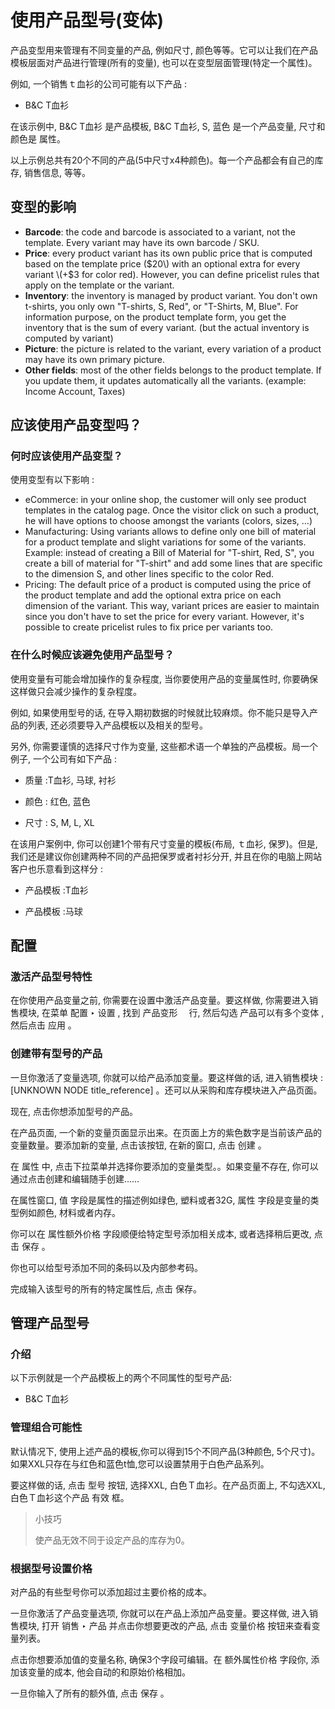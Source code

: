 # 使用产品型号\(变体\)

产品变型用来管理有不同变量的产品, 例如尺寸, 颜色等等。它可以让我们在产品模板层面对产品进行管理\(所有的变量\), 也可以在变型层面管理\(特定一个属性\)。

例如, 一个销售ｔ血衫的公司可能有以下产品 :

* B&C T血衫

在该示例中, B&C T血衫 是产品模板, B&C T血衫, S, 蓝色 是一个产品变量, 尺寸和颜色是 属性。

以上示例总共有20个不同的产品\(5中尺寸x4种颜色\)。每一个产品都会有自己的库存, 销售信息, 等等。

## 变型的影响

* **Barcode**: the code and barcode is associated to a variant, not the template. Every variant may have its own barcode / SKU.
* **Price**: every product variant has its own public price that is computed based on the template price \($20\) with an optional extra for every variant \(+$3 for color red\). However, you can define pricelist rules that apply on the template or the variant.
* **Inventory**: the inventory is managed by product variant. You don't own t-shirts, you only own "T-shirts, S, Red", or "T-Shirts, M, Blue". For information purpose, on the product template form, you get the inventory that is the sum of every variant. \(but the actual inventory is computed by variant\)
* **Picture**: the picture is related to the variant, every variation of a product may have its own primary picture.
* **Other fields**: most of the other fields belongs to the product template. If you update them, it updates automatically all the variants. \(example: Income Account, Taxes\)

## 应该使用产品变型吗？

### 何时应该使用产品变型？

使用变型有以下影响 :

* eCommerce: in your online shop, the customer will only see product templates in the catalog page. Once the visitor click on such a product, he will have options to choose amongst the variants \(colors, sizes, …\)
* Manufacturing: Using variants allows to define only one bill of material for a product template and slight variations for some of the variants. Example: instead of creating a Bill of Material for "T-shirt, Red, S", you create a bill of material for "T-shirt" and add some lines that are specific to the dimension S, and other lines specific to the color Red.
* Pricing: The default price of a product is computed using the price of the product template and add the optional extra price on each dimension of the variant. This way, variant prices are easier to maintain since you don't have to set the price for every variant. However, it's possible to create pricelist rules to fix price per variants too.

### 在什么时候应该避免使用产品型号？

使用变量有可能会增加操作的复杂程度, 当你要使用产品的变量属性时, 你要确保这样做只会减少操作的复杂程度。

例如, 如果使用型号的话, 在导入期初数据的时候就比较麻烦。你不能只是导入产品的列表, 还必须要导入产品模板以及相关的型号。

另外, 你需要谨慎的选择尺寸作为变量, 这些都术语一个单独的产品模板。局一个例子, 一个公司有如下产品 :

* 质量 :T血衫, 马球, 衬衫

* 颜色 : 红色, 蓝色

* 尺寸 : S, M, L, XL

在该用户案例中, 你可以创建1个带有尺寸变量的模板\(布局, ｔ血衫, 保罗\)。但是, 我们还是建议你创建两种不同的产品把保罗或者衬衫分开, 并且在你的电脑上网站客户也乐意看到这样分 :

* 产品模板 :T血衫

* 产品模板 :马球

## 配置

### 激活产品型号特性

在你使用产品变量之前, 你需要在设置中激活产品变量。要这样做, 你需要进入销售模块, 在菜单 配置 ‣ 设置 , 找到 产品变形 　行, 然后勾选 产品可以有多个变体 , 然后点击 应用 。

### 创建带有型号的产品

一旦你激活了变量选项, 你就可以给产品添加变量。要这样做的话, 进入销售模块 :\[UNKNOWN NODE title\_reference\] 。还可以从采购和库存模块进入产品页面。

现在, 点击你想添加型号的产品。

在产品页面, 一个新的变量页面显示出来。在页面上方的紫色数字是当前该产品的变量数量。要添加新的变量, 点击该按钮, 在新的窗口, 点击 创建 。

在 属性 中, 点击下拉菜单并选择你要添加的变量类型。。如果变量不存在, 你可以通过点击创建和编辑随手创建……

在属性窗口, 值 字段是属性的描述例如绿色, 塑料或者32G, 属性 字段是变量的类型例如颜色, 材料或者内存。

你可以在 属性额外价格 字段顺便给特定型号添加相关成本, 或者选择稍后更改, 点击 保存 。

你也可以给型号添加不同的条码以及内部参考码。

完成输入该型号的所有的特定属性后, 点击 保存。

## 管理产品型号

### 介绍

以下示例就是一个产品模板上的两个不同属性的型号产品:

* B&C T血衫

### 管理组合可能性

默认情况下, 使用上述产品的模板,你可以得到15个不同产品\(3种颜色, 5个尺寸\)。如果XXL只存在与红色和蓝色t恤,您可以设置禁用于白色产品系列。

要这样做的话, 点击 型号 按钮, 选择XXL, 白色Ｔ血衫。在产品页面上, 不勾选XXL, 白色Ｔ血衫这个产品 有效 框。

> 小技巧
>
> 使产品无效不同于设定产品的库存为0。

### 根据型号设置价格

对产品的有些型号你可以添加超过主要价格的成本。

一旦你激活了产品变量选项, 你就可以在产品上添加产品变量。要这样做, 进入销售模块, 打开 销售 ‣ 产品 并点击你想要更改的产品, 点击 变量价格 按钮来查看变量列表。

点击你想要添加值的变量名称, 确保3个字段可编辑。在 额外属性价格 字段你, 添加该变量的成本, 他会自动的和原始价格相加。

一旦你输入了所有的额外值, 点击 保存 。

